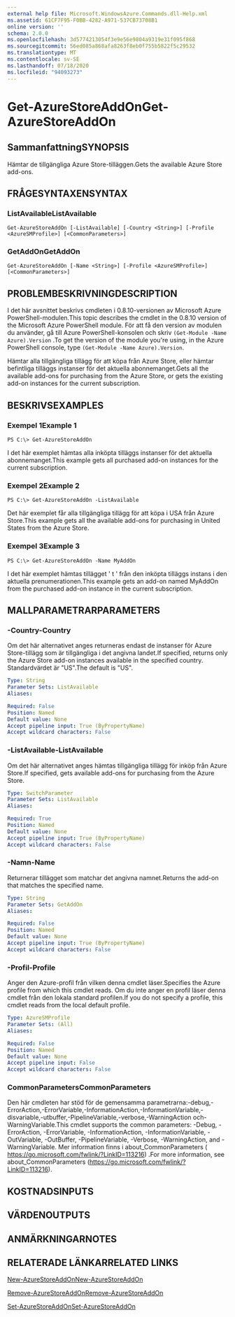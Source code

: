 ```yaml
---
external help file: Microsoft.WindowsAzure.Commands.dll-Help.xml
ms.assetid: 61CF7F95-F0BB-4282-A971-537CB73708B1
online version: ''
schema: 2.0.0
ms.openlocfilehash: 3d5774213054f3e9e56e9804a9319e31f095f868
ms.sourcegitcommit: 56ed085a868afa8263f8eb0f755b5822f5c29532
ms.translationtype: MT
ms.contentlocale: sv-SE
ms.lasthandoff: 07/18/2020
ms.locfileid: "94093273"
---
```

# <span data-ttu-id="1393b-101">Get-AzureStoreAddOn</span><span class="sxs-lookup"><span data-stu-id="1393b-101">Get-AzureStoreAddOn</span></span>

## <span data-ttu-id="1393b-102">Sammanfattning</span><span class="sxs-lookup"><span data-stu-id="1393b-102">SYNOPSIS</span></span>
<span data-ttu-id="1393b-103">Hämtar de tillgängliga Azure Store-tilläggen.</span><span class="sxs-lookup"><span data-stu-id="1393b-103">Gets the available Azure Store add-ons.</span></span>

## <span data-ttu-id="1393b-104">FRÅGESYNTAXEN</span><span class="sxs-lookup"><span data-stu-id="1393b-104">SYNTAX</span></span>

### <span data-ttu-id="1393b-105">ListAvailable</span><span class="sxs-lookup"><span data-stu-id="1393b-105">ListAvailable</span></span>
```
Get-AzureStoreAddOn [-ListAvailable] [-Country <String>] [-Profile <AzureSMProfile>] [<CommonParameters>]
```

### <span data-ttu-id="1393b-106">GetAddOn</span><span class="sxs-lookup"><span data-stu-id="1393b-106">GetAddOn</span></span>
```
Get-AzureStoreAddOn [-Name <String>] [-Profile <AzureSMProfile>] [<CommonParameters>]
```

## <span data-ttu-id="1393b-107">PROBLEMBESKRIVNING</span><span class="sxs-lookup"><span data-stu-id="1393b-107">DESCRIPTION</span></span>
<span data-ttu-id="1393b-108">I det här avsnittet beskrivs cmdleten i 0.8.10-versionen av Microsoft Azure PowerShell-modulen.</span><span class="sxs-lookup"><span data-stu-id="1393b-108">This topic describes the cmdlet in the 0.8.10 version of the Microsoft Azure PowerShell module.</span></span>
<span data-ttu-id="1393b-109">För att få den version av modulen du använder, gå till Azure PowerShell-konsolen och skriv `(Get-Module -Name Azure).Version` .</span><span class="sxs-lookup"><span data-stu-id="1393b-109">To get the version of the module you're using, in the Azure PowerShell console, type `(Get-Module -Name Azure).Version`.</span></span>

<span data-ttu-id="1393b-110">Hämtar alla tillgängliga tillägg för att köpa från Azure Store, eller hämtar befintliga tilläggs instanser för det aktuella abonnemanget.</span><span class="sxs-lookup"><span data-stu-id="1393b-110">Gets all the available add-ons for purchasing from the Azure Store, or gets the existing add-on instances for the current subscription.</span></span>

## <span data-ttu-id="1393b-111">BESKRIVS</span><span class="sxs-lookup"><span data-stu-id="1393b-111">EXAMPLES</span></span>

### <span data-ttu-id="1393b-112">Exempel 1</span><span class="sxs-lookup"><span data-stu-id="1393b-112">Example 1</span></span>
```
PS C:\> Get-AzureStoreAddOn
```

<span data-ttu-id="1393b-113">I det här exemplet hämtas alla inköpta tilläggs instanser för det aktuella abonnemanget.</span><span class="sxs-lookup"><span data-stu-id="1393b-113">This example gets all purchased add-on instances for the current subscription.</span></span>

### <span data-ttu-id="1393b-114">Exempel 2</span><span class="sxs-lookup"><span data-stu-id="1393b-114">Example 2</span></span>
```
PS C:\> Get-AzureStoreAddOn -ListAvailable
```

<span data-ttu-id="1393b-115">Det här exemplet får alla tillgängliga tillägg för att köpa i USA från Azure Store.</span><span class="sxs-lookup"><span data-stu-id="1393b-115">This example gets all the available add-ons for purchasing in United States from the Azure Store.</span></span>

### <span data-ttu-id="1393b-116">Exempel 3</span><span class="sxs-lookup"><span data-stu-id="1393b-116">Example 3</span></span>
```
PS C:\> Get-AzureStoreAddOn -Name MyAddOn
```

<span data-ttu-id="1393b-117">I det här exemplet hämtas tillägget ' t ' från den inköpta tilläggs instans i den aktuella prenumerationen.</span><span class="sxs-lookup"><span data-stu-id="1393b-117">This example gets an add-on named MyAddOn from the purchased add-on instance in the current subscription.</span></span>

## <span data-ttu-id="1393b-118">MALLPARAMETRAR</span><span class="sxs-lookup"><span data-stu-id="1393b-118">PARAMETERS</span></span>

### <span data-ttu-id="1393b-119">-Country</span><span class="sxs-lookup"><span data-stu-id="1393b-119">-Country</span></span>
<span data-ttu-id="1393b-120">Om det här alternativet anges returneras endast de instanser för Azure Store-tillägg som är tillgängliga i det angivna landet.</span><span class="sxs-lookup"><span data-stu-id="1393b-120">If specified, returns only the Azure Store add-on instances available in the specified country.</span></span>
<span data-ttu-id="1393b-121">Standardvärdet är "US".</span><span class="sxs-lookup"><span data-stu-id="1393b-121">The default is "US".</span></span>

```yaml
Type: String
Parameter Sets: ListAvailable
Aliases: 

Required: False
Position: Named
Default value: None
Accept pipeline input: True (ByPropertyName)
Accept wildcard characters: False
```

### <span data-ttu-id="1393b-122">-ListAvailable</span><span class="sxs-lookup"><span data-stu-id="1393b-122">-ListAvailable</span></span>
<span data-ttu-id="1393b-123">Om det här alternativet anges hämtas tillgängliga tillägg för inköp från Azure Store.</span><span class="sxs-lookup"><span data-stu-id="1393b-123">If specified, gets available add-ons for purchasing from the Azure Store.</span></span>

```yaml
Type: SwitchParameter
Parameter Sets: ListAvailable
Aliases: 

Required: True
Position: Named
Default value: None
Accept pipeline input: True (ByPropertyName)
Accept wildcard characters: False
```

### <span data-ttu-id="1393b-124">-Namn</span><span class="sxs-lookup"><span data-stu-id="1393b-124">-Name</span></span>
<span data-ttu-id="1393b-125">Returnerar tillägget som matchar det angivna namnet.</span><span class="sxs-lookup"><span data-stu-id="1393b-125">Returns the add-on that matches the specified name.</span></span>

```yaml
Type: String
Parameter Sets: GetAddOn
Aliases: 

Required: False
Position: Named
Default value: None
Accept pipeline input: True (ByPropertyName)
Accept wildcard characters: False
```

### <span data-ttu-id="1393b-126">-Profil</span><span class="sxs-lookup"><span data-stu-id="1393b-126">-Profile</span></span>
<span data-ttu-id="1393b-127">Anger den Azure-profil från vilken denna cmdlet läser.</span><span class="sxs-lookup"><span data-stu-id="1393b-127">Specifies the Azure profile from which this cmdlet reads.</span></span>
<span data-ttu-id="1393b-128">Om du inte anger en profil läser denna cmdlet från den lokala standard profilen.</span><span class="sxs-lookup"><span data-stu-id="1393b-128">If you do not specify a profile, this cmdlet reads from the local default profile.</span></span>

```yaml
Type: AzureSMProfile
Parameter Sets: (All)
Aliases: 

Required: False
Position: Named
Default value: None
Accept pipeline input: False
Accept wildcard characters: False
```

### <span data-ttu-id="1393b-129">CommonParameters</span><span class="sxs-lookup"><span data-stu-id="1393b-129">CommonParameters</span></span>
<span data-ttu-id="1393b-130">Den här cmdleten har stöd för de gemensamma parametrarna:-debug,-ErrorAction,-ErrorVariable,-InformationAction,-InformationVariable,-disvariable,-utbuffer,-PipelineVariable,-verbose,-WarningAction och-WarningVariable.</span><span class="sxs-lookup"><span data-stu-id="1393b-130">This cmdlet supports the common parameters: -Debug, -ErrorAction, -ErrorVariable, -InformationAction, -InformationVariable, -OutVariable, -OutBuffer, -PipelineVariable, -Verbose, -WarningAction, and -WarningVariable.</span></span> <span data-ttu-id="1393b-131">Mer information finns i about_CommonParameters ( https://go.microsoft.com/fwlink/?LinkID=113216) .</span><span class="sxs-lookup"><span data-stu-id="1393b-131">For more information, see about_CommonParameters (https://go.microsoft.com/fwlink/?LinkID=113216).</span></span>

## <span data-ttu-id="1393b-132">KOSTNADS</span><span class="sxs-lookup"><span data-stu-id="1393b-132">INPUTS</span></span>

## <span data-ttu-id="1393b-133">VÄRDEN</span><span class="sxs-lookup"><span data-stu-id="1393b-133">OUTPUTS</span></span>

## <span data-ttu-id="1393b-134">ANMÄRKNINGAR</span><span class="sxs-lookup"><span data-stu-id="1393b-134">NOTES</span></span>

## <span data-ttu-id="1393b-135">RELATERADE LÄNKAR</span><span class="sxs-lookup"><span data-stu-id="1393b-135">RELATED LINKS</span></span>

[<span data-ttu-id="1393b-136">New-AzureStoreAddOn</span><span class="sxs-lookup"><span data-stu-id="1393b-136">New-AzureStoreAddOn</span></span>](./New-AzureStoreAddOn.md)

[<span data-ttu-id="1393b-137">Remove-AzureStoreAddOn</span><span class="sxs-lookup"><span data-stu-id="1393b-137">Remove-AzureStoreAddOn</span></span>](./Remove-AzureStoreAddOn.md)

[<span data-ttu-id="1393b-138">Set-AzureStoreAddOn</span><span class="sxs-lookup"><span data-stu-id="1393b-138">Set-AzureStoreAddOn</span></span>](./Set-AzureStoreAddOn.md)


